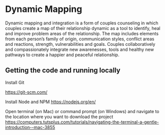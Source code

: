 # Dynamic Mapping

Dynamic mapping and integration is a form of couples counseling in which couples create a map of their relationship dynamic as a tool to identify, heal and improve problem areas of the relationship. The map includes elements from each person’s family of origin, communication styles, conflict areas and reactions, strength, vulnerabilities and goals. Couples collaboratively and compassionately integrate new awarenesses, tools and healthy new pathways to create a happier and peaceful relationship.

## Getting the code and running locally

Install Git

https://git-scm.com/

Install Node and NPM
https://nodejs.org/en/

Open terminal (on Mac) or command prompt (on Windows) and navigate to the location where you want to download the project
https://computers.tutsplus.com/tutorials/navigating-the-terminal-a-gentle-introduction--mac-3855
